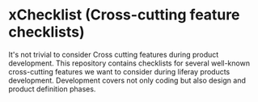 # xChecklist (Cross-cutting feature checklists)
It's not trivial to consider Cross cutting features during product development. This repository contains checklists for several well-known cross-cutting features we want to consider during liferay products development. Development covers not only coding but also design and product definition phases.

